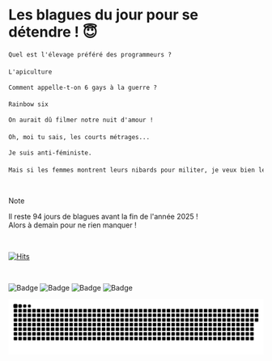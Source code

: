 
<h1>Les blagues du jour pour se détendre ! 😇</h1>

```diff
Quel est l'élevage préféré des programmeurs ?

L'apiculture
```

```diff
Comment appelle-t-on 6 gays à la guerre ?

Rainbow six
```

```diff
On aurait dû filmer notre nuit d'amour !

Oh, moi tu sais, les courts métrages...
```

```diff
Je suis anti-féministe.

Mais si les femmes montrent leurs nibards pour militer, je veux bien les soutenir.
```

<br/>

> [!NOTE]
> Il reste 94 jours de blagues avant la fin de l'année 2025 ! <br/>
> Alors à demain pour ne rien manquer !

<br/>


[![Hits](https://hits.seeyoufarm.com/api/count/incr/badge.svg?url=https%3A%2F%2Fgithub.com%2FClems02%2Fhit-counter&count_bg=%23003E80&title_bg=%235C9FE1&icon=powershell.svg&icon_color=%23FFFFFF&title=Visite&edge_flat=false)](https://hits.seeyoufarm.com)


<br/>


![Badge](https://img.shields.io/badge/Last%20updated%20on-white?style=for-the-badge&logo=clockify)   ![Badge](https://img.shields.io/badge/29/09-white?style=for-the-badge) ![Badge](https://img.shields.io/badge/at-white?style=for-the-badge) ![Badge](https://img.shields.io/badge/03:24-white?style=for-the-badge)


<p align="center">
 <img width="1000" src="assets/github-snake.svg" alt="snake"/>
</p>
